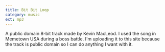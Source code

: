 ```yaml
---
title: Bit Bit Loop
category: music
ext: mp3
---
```

A public domain 8-bit track made by Kevin MacLeod. I used the song in Memetown USA during a boss battle. I'm uploading it to this site because the track is public domain so I can do anything I want with it.